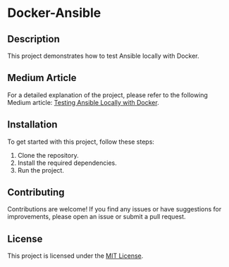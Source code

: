 # Docker-Ansible

## Description

This project demonstrates how to test Ansible locally with Docker.

## Medium Article

For a detailed explanation of the project, please refer to the following Medium article: [Testing Ansible Locally with Docker](https://medium.com/@anmolbansal_50313/testing-ansible-locally-with-docker-3f0c73ef6d42).

## Installation

To get started with this project, follow these steps:

1. Clone the repository.
2. Install the required dependencies.
3. Run the project.


## Contributing

Contributions are welcome! If you find any issues or have suggestions for improvements, please open an issue or submit a pull request.

## License

This project is licensed under the [MIT License](LICENSE).
